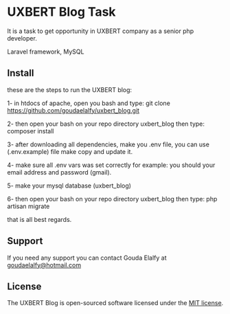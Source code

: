 # UXBERT Blog Task

It is a task to get opportunity in UXBERT company as a senior php developer.

Laravel framework, MySQL

## Install

these are the steps to run the UXBERT blog:

1- in htdocs of apache, open you bash and type: git clone https://github.com/goudaelalfy/uxbert_blog.git

2- then open your bash on your repo directory uxbert_blog then type: composer install

3- after downloading all dependencies, make you .env file, you can use (.env.example) file make copy and update it.

4- make sure all .env vars was set correctly for example: you should your email address and password (gmail).

5- make your mysql database (uxbert_blog)

6- then open your bash on your repo directory uxbert_blog then type: php artisan migrate

that is all
best regards.

## Support

If you need any support you can contact Gouda Elalfy at goudaelalfy@hotmail.com

## License

The UXBERT Blog is open-sourced software licensed under the [MIT license](http://opensource.org/licenses/MIT).
